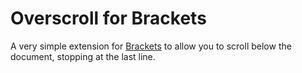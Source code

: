 # Overscroll for Brackets
A very simple extension for [Brackets](https://github.com/adobe/brackets/)
to allow you to scroll below the document, stopping at the last line.
